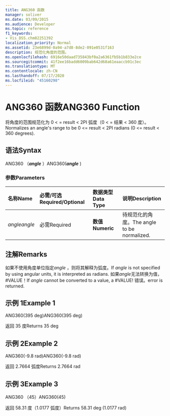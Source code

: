 ```yaml
---
title: ANG360 函数
manager: soliver
ms.date: 03/09/2015
ms.audience: Developer
ms.topic: reference
f1_keywords:
- Vis_DSS.chm82251392
localization_priority: Normal
ms.assetid: 23e6899d-0a94-a7d8-8de2-091e0531f163
description: 规范化角度的范围。
ms.openlocfilehash: 6916e50daad735843bf0a2a6361fb5b1b833e2ce
ms.sourcegitcommit: 41f2ee16badd6009bab642d68a61eaaccb91c3ec
ms.translationtype: MT
ms.contentlocale: zh-CN
ms.lasthandoff: 07/17/2020
ms.locfileid: "45160298"
---
```

# <a name="ang360-function"></a><span data-ttu-id="6e6a9-103">ANG360 函数</span><span class="sxs-lookup"><span data-stu-id="6e6a9-103">ANG360 Function</span></span>

<span data-ttu-id="6e6a9-104">将角度的范围规范化为 0 \< = result \< 2PI 弧度（0 \< = 结果 \< 360 度）。</span><span class="sxs-lookup"><span data-stu-id="6e6a9-104">Normalizes an angle's range to be 0 \<= result \< 2PI radians (0 \<= result \< 360 degrees).</span></span>
  
## <a name="syntax"></a><span data-ttu-id="6e6a9-105">语法</span><span class="sxs-lookup"><span data-stu-id="6e6a9-105">Syntax</span></span>

<span data-ttu-id="6e6a9-106">ANG360 （***angle*** ）</span><span class="sxs-lookup"><span data-stu-id="6e6a9-106">ANG360(***angle*** )</span></span> 
  
### <a name="parameters"></a><span data-ttu-id="6e6a9-107">参数</span><span class="sxs-lookup"><span data-stu-id="6e6a9-107">Parameters</span></span>

|<span data-ttu-id="6e6a9-108">**名称**</span><span class="sxs-lookup"><span data-stu-id="6e6a9-108">**Name**</span></span>|<span data-ttu-id="6e6a9-109">**必需/可选**</span><span class="sxs-lookup"><span data-stu-id="6e6a9-109">**Required/Optional**</span></span>|<span data-ttu-id="6e6a9-110">**数据类型**</span><span class="sxs-lookup"><span data-stu-id="6e6a9-110">**Data Type**</span></span>|<span data-ttu-id="6e6a9-111">**说明**</span><span class="sxs-lookup"><span data-stu-id="6e6a9-111">**Description**</span></span>|
|:-----|:-----|:-----|:-----|
| <span data-ttu-id="6e6a9-112">_angle_</span><span class="sxs-lookup"><span data-stu-id="6e6a9-112">_angle_</span></span> <br/> |<span data-ttu-id="6e6a9-113">必需</span><span class="sxs-lookup"><span data-stu-id="6e6a9-113">Required</span></span>  <br/> |<span data-ttu-id="6e6a9-114">**数值**</span><span class="sxs-lookup"><span data-stu-id="6e6a9-114">**Numeric**</span></span> <br/> |<span data-ttu-id="6e6a9-115">待规范化的角度。</span><span class="sxs-lookup"><span data-stu-id="6e6a9-115">The angle to be normalized.</span></span>  <br/> |
   
## <a name="remarks"></a><span data-ttu-id="6e6a9-116">注解</span><span class="sxs-lookup"><span data-stu-id="6e6a9-116">Remarks</span></span>

<span data-ttu-id="6e6a9-117">如果不使用角度单位指定*angle* ，则将其解释为弧度。</span><span class="sxs-lookup"><span data-stu-id="6e6a9-117">If  *angle*  is not specified by using angular units, it is interpreted as radians.</span></span> <span data-ttu-id="6e6a9-118">如果*angle*无法转换为值，#VALUE！</span><span class="sxs-lookup"><span data-stu-id="6e6a9-118">If  *angle*  cannot be converted to a value, a #VALUE!</span></span> <span data-ttu-id="6e6a9-119">错误。</span><span class="sxs-lookup"><span data-stu-id="6e6a9-119">error is returned.</span></span> 
  
## <a name="example-1"></a><span data-ttu-id="6e6a9-120">示例 1</span><span class="sxs-lookup"><span data-stu-id="6e6a9-120">Example 1</span></span>

<span data-ttu-id="6e6a9-121">ANG360(395 deg)</span><span class="sxs-lookup"><span data-stu-id="6e6a9-121">ANG360(395 deg)</span></span>
  
<span data-ttu-id="6e6a9-122">返回 35 度</span><span class="sxs-lookup"><span data-stu-id="6e6a9-122">Returns 35 deg</span></span>
  
## <a name="example-2"></a><span data-ttu-id="6e6a9-123">示例 2</span><span class="sxs-lookup"><span data-stu-id="6e6a9-123">Example 2</span></span>

<span data-ttu-id="6e6a9-124">ANG360(-9.8 rad)</span><span class="sxs-lookup"><span data-stu-id="6e6a9-124">ANG360(-9.8 rad)</span></span>
  
<span data-ttu-id="6e6a9-125">返回 2.7664 弧度</span><span class="sxs-lookup"><span data-stu-id="6e6a9-125">Returns 2.7664 rad</span></span>
  
## <a name="example-3"></a><span data-ttu-id="6e6a9-126">示例 3</span><span class="sxs-lookup"><span data-stu-id="6e6a9-126">Example 3</span></span>

<span data-ttu-id="6e6a9-127">ANG360 （45）</span><span class="sxs-lookup"><span data-stu-id="6e6a9-127">ANG360(45)</span></span>
  
<span data-ttu-id="6e6a9-128">返回 58.31 度（1.0177 弧度）</span><span class="sxs-lookup"><span data-stu-id="6e6a9-128">Returns 58.31 deg (1.0177 rad)</span></span>
  

